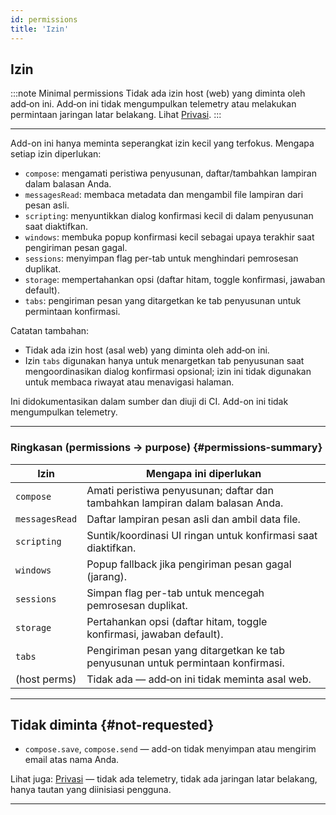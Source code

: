 ```yaml
---
id: permissions
title: 'Izin'
---
```


## Izin

:::note Minimal permissions
Tidak ada izin host (web) yang diminta oleh add‑on ini. Add‑on ini tidak mengumpulkan telemetry atau melakukan permintaan jaringan latar belakang. Lihat [Privasi](privacy).
:::

---

Add-on ini hanya meminta seperangkat izin kecil yang terfokus. Mengapa setiap izin diperlukan:

- `compose`: mengamati peristiwa penyusunan, daftar/tambahkan lampiran dalam balasan Anda.
- `messagesRead`: membaca metadata dan mengambil file lampiran dari pesan asli.
- `scripting`: menyuntikkan dialog konfirmasi kecil di dalam penyusunan saat diaktifkan.
- `windows`: membuka popup konfirmasi kecil sebagai upaya terakhir saat pengiriman pesan gagal.
- `sessions`: menyimpan flag per-tab untuk menghindari pemrosesan duplikat.
- `storage`: mempertahankan opsi (daftar hitam, toggle konfirmasi, jawaban default).
- `tabs`: pengiriman pesan yang ditargetkan ke tab penyusunan untuk permintaan konfirmasi.

Catatan tambahan:

- Tidak ada izin host (asal web) yang diminta oleh add‑on ini.
- Izin `tabs` digunakan hanya untuk menargetkan tab penyusunan saat mengoordinasikan dialog konfirmasi opsional; izin ini tidak digunakan untuk membaca riwayat atau menavigasi halaman.

Ini didokumentasikan dalam sumber dan diuji di CI. Add-on ini tidak mengumpulkan telemetry.

---

### Ringkasan (permissions → purpose) {#permissions-summary}

| Izin           | Mengapa ini diperlukan                                                           |
| -------------- | -------------------------------------------------------------------------------- |
| `compose`      | Amati peristiwa penyusunan; daftar dan tambahkan lampiran dalam balasan Anda.    |
| `messagesRead` | Daftar lampiran pesan asli dan ambil data file.                                  |
| `scripting`    | Suntik/koordinasi UI ringan untuk konfirmasi saat diaktifkan.                    |
| `windows`      | Popup fallback jika pengiriman pesan gagal (jarang).                             |
| `sessions`     | Simpan flag per-tab untuk mencegah pemrosesan duplikat.                          |
| `storage`      | Pertahankan opsi (daftar hitam, toggle konfirmasi, jawaban default).             |
| `tabs`         | Pengiriman pesan yang ditargetkan ke tab penyusunan untuk permintaan konfirmasi. |
| (host perms)   | Tidak ada — add‑on ini tidak meminta asal web.                                   |

---

## Tidak diminta {#not-requested}

- `compose.save`, `compose.send` — add-on tidak menyimpan atau mengirim email atas nama Anda.

Lihat juga: [Privasi](privacy) — tidak ada telemetry, tidak ada jaringan latar belakang, hanya tautan yang diinisiasi pengguna.

---
